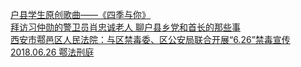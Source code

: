   
[户县学生原创歌曲——《四季与你》](http://www.dianyue.me/archives/439/1nqjz5u0pf5abz9a/)  
[拜访习仲勋的警卫员肖忠诚老人 聊户县乡党和首长的那些事](http://www.dianyue.me/archives/310/wly0r93ndnapo9t1/)  
[西安市鄠邑区人民法院：与区禁毒委、区公安局联合开展“6.26”禁毒宣传 2018.06.26 鄠法刑庭](http://www.dianyue.me/archives/579/wgxddu0gxji1oqj0/)